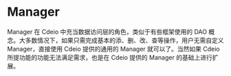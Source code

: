 # Manager

Manager 在 Cdeio 中充当数据访问层的角色，类似于有些框架使用的 DAO 概念。大多数情况下，如果只需完成基本的添、删、改、查等操作，用户无需自定义 Manager，直接使用 Cdeio 提供的通用的 Manager 就可以了。当然如果 Cdeio 所提功能的功能无法满足需求，也是在 Cdeio 提供的 Manager 的基础上进行扩展。